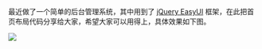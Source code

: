 最近做了一个简单的后台管理系统，其中用到了 [jQuery EasyUI](http://www.jeasyui.com) 框架，在此把首页布局代码分享给大家，希望大家可以用得上，具体效果如下图。

![](http://7xkhp9.com1.z0.glb.clouddn.com/blog/frontend-jquery-easyui-layout-demo/1.png)